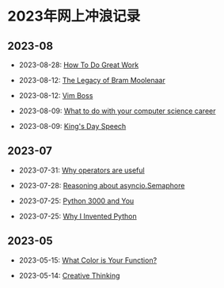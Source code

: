 # 2023年网上冲浪记录

## 2023-08

- 2023-08-28: [How To Do Great Work][082801]
- 2023-08-12: [The Legacy of Bram Moolenaar][081202]
- 2023-08-12: [Vim Boss][081201]
- 2023-08-09: [What to do with your computer science career][080901]
- 2023-08-09: [King's Day Speech][080902]

  [082801]: ./psychology/how_to_do_great_work.md
  [081202]: ./computer/python/the_legacy_of_bram_moolenaar.md
  [081201]: ./computer/python/vim_boss.md
  [080901]: ./computer/python/what_to_do_with_your_computer_science_career.md
  [080902]: ./computer/python/kings_day_speech.md

## 2023-07

- 2023-07-31: [Why operators are useful][073101]
- 2023-07-28: [Reasoning about asyncio.Semaphore][072801]
- 2023-07-25: [Python 3000 and You][072501]
- 2023-07-25: [Why I Invented Python][072502]

  [073101]: ./computer/python/why_operators_are_useful.md
  [072801]: ./computer/python/reasoning_about_asyncio_semaphore.md
  [072501]: ./computer/python/python_3000_and_you.md
  [072502]: ./computer/python/why_i_invented_python.md

## 2023-05

- 2023-05-15: [What Color is Your Function?][0515]
- 2023-05-14: [Creative Thinking][0514]

  [0515]: ./computer/pl/what_color_is_your_function.md
  [0514]: ./psychology/creative_thinking.md